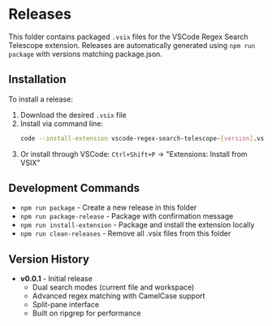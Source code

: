 # Releases

This folder contains packaged `.vsix` files for the VSCode Regex Search Telescope extension.
Releases are automatically generated using `npm run package` with versions matching package.json.

## Installation

To install a release:

1. Download the desired `.vsix` file
2. Install via command line:
   ```bash
   code --install-extension vscode-regex-search-telescope-[version].vsix
   ```
3. Or install through VSCode: `Ctrl+Shift+P` → "Extensions: Install from VSIX"

## Development Commands

- `npm run package` - Create a new release in this folder
- `npm run package-release` - Package with confirmation message
- `npm run install-extension` - Package and install the extension locally
- `npm run clean-releases` - Remove all .vsix files from this folder

## Version History

- **v0.0.1** - Initial release
  - Dual search modes (current file and workspace)
  - Advanced regex matching with CamelCase support
  - Split-pane interface
  - Built on ripgrep for performance
